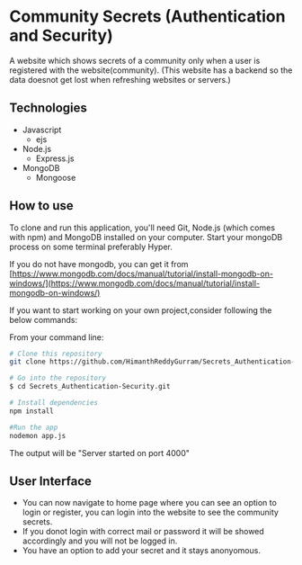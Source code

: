 # Community Secrets (Authentication and Security)
A website which shows secrets of a community only when a user is registered with the website(community).
(This website has a backend so the data doesnot get lost when refreshing websites or servers.)

## Technologies
* Javascript
  - ejs
* Node.js
  - Express.js
* MongoDB
  - Mongoose

## How to use
To clone and run this application, you'll need Git, Node.js (which comes with npm) and MongoDB installed on your computer. 
Start your mongoDB process on some terminal preferably Hyper.

If you do not have mongodb, you can get it from [https://www.mongodb.com/docs/manual/tutorial/install-mongodb-on-windows/](https://www.mongodb.com/docs/manual/tutorial/install-mongodb-on-windows/)

If you want to start working on your own project,consider following the below commands:

From your command line:
```bash
# Clone this repository
git clone https://github.com/HimanthReddyGurram/Secrets_Authentication-Security.git

# Go into the repository
$ cd Secrets_Authentication-Security.git

# Install dependencies
npm install

#Run the app
nodemon app.js
```
The output will be "Server started on port 4000"

## User Interface
* You can now navigate to home page where you can see an option to login or register, you can login into the website to see the community secrets.
* If you donot login with correct mail or password it will be showed accordingly and you will not be logged in.
* You have an option to add your secret and it stays anonyomous.
